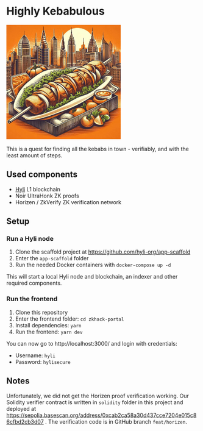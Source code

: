 # Highly Kebabulous

<img src="kebab.jpg" alt="Kebab Quest" width="300" />

This is a quest for finding all the kebabs in town - verifiably, and with the least amount of steps.

## Used components

- [Hyli](https://hyli.org/) L1 blockchain
- Noir UltraHonk ZK proofs
- Horizen / ZkVerify ZK verification network

## Setup

### Run a Hyli node

1. Clone the scaffold project at https://github.com/hyli-org/app-scaffold
1. Enter the `app-scaffold` folder
1. Run the needed Docker containers with `docker-compose up -d`

This will start a local Hyli node and blockchain, an indexer and other required components.

### Run the frontend

1. Clone this repository
1. Enter the frontend folder: `cd zkhack-portal`
1. Install dependencies: `yarn`
1. Run the frontend: `yarn dev`

You can now go to http://localhost:3000/ and login with credentials:
- Username: `hyli`
- Password: `hylisecure`

## Notes

Unfortunately, we did not get the Horizen proof verification working. Our Solidity verifier contract is written in `solidity` folder in this project and deployed at https://sepolia.basescan.org/address/0xcab2ca58a30d437cce7204e015c86cfbd2cb3d07 . The verification code is in GitHub branch `feat/horizen`.

